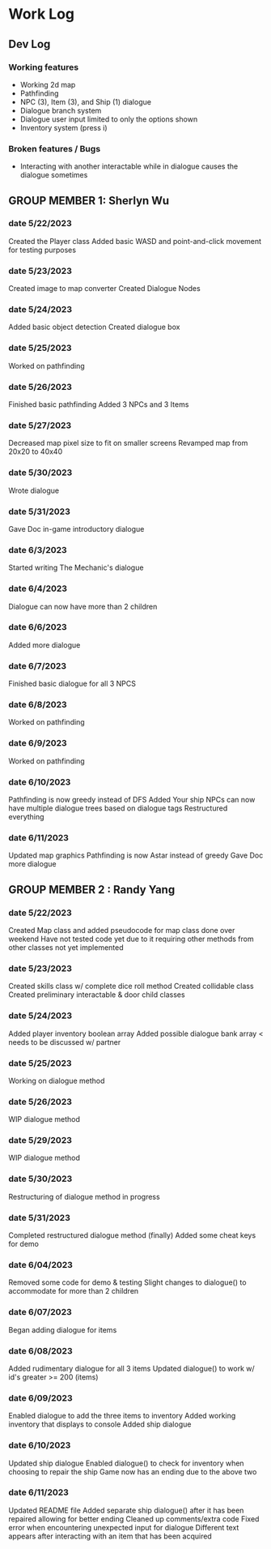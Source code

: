 # Work Log

## Dev Log

### Working features
- Working 2d map
- Pathfinding
- NPC (3), Item (3), and Ship (1) dialogue
- Dialogue branch system
- Dialogue user input limited to only the options shown
- Inventory system (press i)

### Broken features / Bugs
- Interacting with another interactable while in dialogue causes the dialogue sometimes

## GROUP MEMBER 1: Sherlyn Wu

### date 5/22/2023

Created the Player class
Added basic WASD and point-and-click movement for testing purposes

### date 5/23/2023

Created image to map converter
Created Dialogue Nodes

### date 5/24/2023

Added basic object detection
Created dialogue box

### date 5/25/2023

Worked on pathfinding

### date 5/26/2023

Finished basic pathfinding
Added 3 NPCs and 3 Items

### date 5/27/2023

Decreased map pixel size to fit on smaller screens
Revamped map from 20x20 to 40x40

### date 5/30/2023

Wrote dialogue

### date 5/31/2023

Gave Doc in-game introductory dialogue

### date 6/3/2023

Started writing The Mechanic's dialogue

### date 6/4/2023

Dialogue can now have more than 2 children

### date 6/6/2023

Added more dialogue

### date 6/7/2023

Finished basic dialogue for all 3 NPCS

### date 6/8/2023

Worked on pathfinding

### date 6/9/2023

Worked on pathfinding

### date 6/10/2023

Pathfinding is now greedy instead of DFS
Added Your ship
NPCs can now have multiple dialogue trees based on dialogue tags
Restructured everything

### date 6/11/2023

Updated map graphics
Pathfinding is now Astar instead of greedy
Gave Doc more dialogue

## GROUP MEMBER 2 : Randy Yang

### date 5/22/2023

Created Map class and added pseudocode for map class done over weekend
Have not tested code yet due to it requiring other methods from other classes not yet implemented

### date 5/23/2023

Created skills class w/ complete dice roll method
Created collidable class
Created preliminary interactable & door child classes

### date 5/24/2023

Added player inventory boolean array
Added possible dialogue bank array < needs to be discussed w/ partner

### date 5/25/2023

Working on dialogue method

### date 5/26/2023

WIP dialogue method

### date 5/29/2023

WIP dialogue method

### date 5/30/2023

Restructuring of dialogue method in progress

### date 5/31/2023

Completed restructured dialogue method (finally)
Added some cheat keys for demo

### date 6/04/2023

Removed some code for demo & testing
Slight changes to dialogue() to accommodate for more than 2 children

### date 6/07/2023

Began adding dialogue for items

### date 6/08/2023

Added rudimentary dialogue for all 3 items
Updated dialogue() to work w/ id's greater >= 200 (items)

### date 6/09/2023

Enabled dialogue to add the three items to inventory
Added working inventory that displays to console
Added ship dialogue  

### date 6/10/2023

Updated ship dialogue
Enabled dialogue() to check for inventory when choosing to repair the ship
Game now has an ending due to the above two  

### date 6/11/2023

Updated README file
Added separate ship dialogue() after it has been repaired allowing for better ending
Cleaned up comments/extra code
Fixed error when encountering unexpected input for dialogue
Different text appears after interacting with an item that has been acquired
